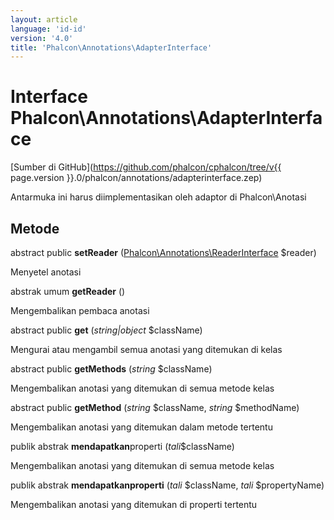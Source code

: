 ```yaml
---
layout: article
language: 'id-id'
version: '4.0'
title: 'Phalcon\Annotations\AdapterInterface'
---
```

# Interface **Phalcon\Annotations\AdapterInterface**

[Sumber di GitHub](https://github.com/phalcon/cphalcon/tree/v{{ page.version }}.0/phalcon/annotations/adapterinterface.zep)

Antarmuka ini harus diimplementasikan oleh adaptor di Phalcon\Anotasi

## Metode

abstract public **setReader** ([Phalcon\Annotations\ReaderInterface](Phalcon_Annotations_ReaderInterface) $reader)

Menyetel anotasi

abstrak umum **getReader** ()

Mengembalikan pembaca anotasi

abstract public **get** (*string|object* $className)

Mengurai atau mengambil semua anotasi yang ditemukan di kelas

abstract public **getMethods** (*string* $className)

Mengembalikan anotasi yang ditemukan di semua metode kelas

abstract public **getMethod** (*string* $className, *string* $methodName)

Mengembalikan anotasi yang ditemukan dalam metode tertentu

publik abstrak **mendapatkan**properti (*tali*$className)

Mengembalikan anotasi yang ditemukan di semua metode kelas

publik abstrak **mendapatkanproperti** (*tali* $className, *tali* $propertyName)

Mengembalikan anotasi yang ditemukan di properti tertentu